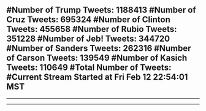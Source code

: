 #Number of Trump Tweets: 1188413
#Number of Cruz Tweets: 695324
#Number of Clinton Tweets: 455658
#Number of Rubio Tweets: 351228
#Number of Jeb! Tweets: 344720
#Number of Sanders Tweets: 262316
#Number of Carson Tweets: 139549
#Number of Kasich Tweets: 110649
#Total Number of Tweets:  
#Current Stream Started at Fri Feb 12 22:54:01 MST
---
---
---
